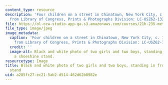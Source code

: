 ```yaml
---
content_type: resource
description: 'Four children on a street in Chinatown, New York City, c. 1903. (Image
  from Library of Congress, Prints & Photographs Division: LC-USZ62-132908)'
file: https://ol-ocw-studio-app-qa.s3.amazonaws.com/courses/21h-235-metropolis-history-of-new-york-city-fall-2009/a285fc27ec215ab2d514462d62b0982e_21h-235f09-th.jpg
file_type: image/jpeg
image_metadata:
  caption: 'Four children on a street in Chinatown, New York City, c. 1903. (Image
    from Library of Congress, Prints & Photographs Division: LC-USZ62-132908)'
  credit: ''
  image-alt: Black and white photo of two girls and two boys, standing in front of
    a shoeshine stand.
resourcetype: Image
title: Black and white photo of two girls and two boys, standing in front of a shoeshine
  stand
uid: a285fc27-ec21-5ab2-d514-462d62b0982e
---
```

